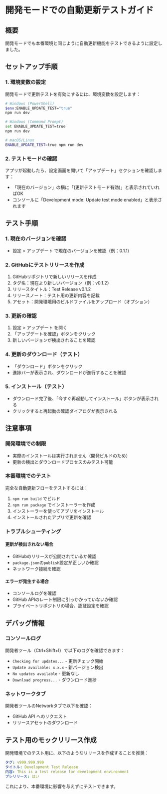 # 開発モードでの自動更新テストガイド

## 概要
開発モードでも本番環境と同じように自動更新機能をテストできるように設定しました。

## セットアップ手順

### 1. 環境変数の設定
開発モードで更新テストを有効にするには、環境変数を設定します：

```bash
# Windows (PowerShell)
$env:ENABLE_UPDATE_TEST="true"
npm run dev

# Windows (Command Prompt)
set ENABLE_UPDATE_TEST=true
npm run dev

# macOS/Linux
ENABLE_UPDATE_TEST=true npm run dev
```

### 2. テストモードの確認
アプリが起動したら、設定画面を開いて「アップデート」セクションを確認します：
- 「現在のバージョン」の横に「(更新テストモード有効)」と表示されていればOK
- コンソールに「Development mode: Update test mode enabled」と表示されます

## テスト手順

### 1. 現在のバージョンを確認
- 設定 > アップデート で現在のバージョンを確認（例：0.1.1）

### 2. GitHubにテストリリースを作成
1. GitHubリポジトリで新しいリリースを作成
2. タグ名：現在より新しいバージョン（例：v0.1.2）
3. リリースタイトル：Test Release v0.1.2
4. リリースノート：テスト用の更新内容を記載
5. アセット：開発環境用のビルドファイルをアップロード（オプション）

### 3. 更新の確認
1. 設定 > アップデート を開く
2. 「アップデートを確認」ボタンをクリック
3. 新しいバージョンが検出されることを確認

### 4. 更新のダウンロード（テスト）
- 「ダウンロード」ボタンをクリック
- 進捗バーが表示され、ダウンロードが進行することを確認

### 5. インストール（テスト）
- ダウンロード完了後、「今すぐ再起動してインストール」ボタンが表示される
- クリックすると再起動の確認ダイアログが表示される

## 注意事項

### 開発環境での制限
- 実際のインストールは実行されません（開発ビルドのため）
- 更新の検出とダウンロードプロセスのみテスト可能

### 本番環境でのテスト
完全な自動更新フローをテストするには：
1. `npm run build` でビルド
2. `npm run package` でインストーラーを作成
3. インストーラーを使ってアプリをインストール
4. インストールされたアプリで更新を確認

### トラブルシューティング

#### 更新が検出されない場合
- GitHubのリリースが公開されているか確認
- `package.json`の`publish`設定が正しいか確認
- ネットワーク接続を確認

#### エラーが発生する場合
- コンソールログを確認
- GitHub APIのレート制限に引っかかっていないか確認
- プライベートリポジトリの場合、認証設定を確認

## デバッグ情報

### コンソールログ
開発者ツール（Ctrl+Shift+I）で以下のログを確認できます：
- `Checking for updates...` - 更新チェック開始
- `Update available: x.x.x` - 新バージョン検出
- `No updates available` - 更新なし
- `Download progress...` - ダウンロード進捗

### ネットワークタブ
開発者ツールのNetworkタブで以下を確認：
- GitHub API へのリクエスト
- リリースアセットのダウンロード

## テスト用のモックリリース作成

開発環境でのテスト用に、以下のようなリリースを作成することを推奨：

```yaml
タグ: v999.999.999
タイトル: Development Test Release
内容: This is a test release for development environment
プレリリース: はい
```

これにより、本番環境に影響を与えずにテストできます。